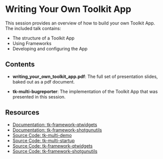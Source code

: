 
# Writing Your Own Toolkit App

This session provides an overview of how to build your own Toolkit App. The included
talk contains:

* The structure of a Toolkit App
* Using Frameworks
* Developing and configuring the App

## Contents

* **writing_your_own_toolkit_app.pdf**: The full set of presentation slides, baked out as a pdf document.

* **tk-multi-bugreporter**: The implementation of the Toolkit App that was presented in this session.

## Resources
* [Documentation: tk-framework-qtwidgets](http://developer.shotgunsoftware.com/tk-framework-qtwidgets)
* [Documentation: tk-framework-shotgunutils](http://developer.shotgunsoftware.com/tk-framework-shotgunutils)
* [Source Code: tk-multi-demo](https://github.com/shotgunsoftware/tk-multi-demo)
* [Source Code: tk-multi-startup](https://github.com/shotgunsoftware/tk-multi-starterapp)
* [Source Code: tk-framework-qtwidgets](https://github.com/shotgunsoftware/tk-framework-qtwidgets)
* [Source Code: tk-framework-shotgunutils](https://github.com/shotgunsoftware/tk-framework-shotgunutils)
